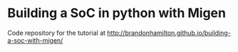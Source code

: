 Building a SoC in python with Migen
===================================

Code repository for the tutorial at http://brandonhamilton.github.io/building-a-soc-with-migen/